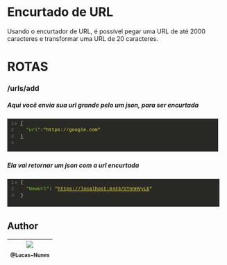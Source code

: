 # Encurtado de URL
Usando o encurtador de URL, é possível pegar uma URL de até 2000 caracteres e transformar uma URL de 20 caracteres.

# ROTAS
### /urls/add
##### Aqui você envia sua url grande pelo um json, para ser encurtada
![new-url](https://github.com/Lucas-Nunes/Encurtado-de-URL/blob/master/images/new-url.png)

##### Ela vai retornar um json com a url encurtada
![result-json](https://github.com/Lucas-Nunes/Encurtado-de-URL/blob/master/images/result-json.png)

## Author
| [<img src="https://avatars1.githubusercontent.com/u/60046227?s=460&u=bd90c478ff76b79957bf76ec39b0748c13f5aa36&v=4"><br><sub>@Lucas-Nunes</sub>](https://github.com/lucas-nunes) |
| :---: |
